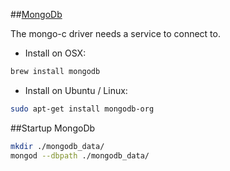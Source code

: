 ##[MongoDb](https://www.mongodb.com)

The mongo-c driver needs a service to connect to.

* Install on OSX:  
```bash
brew install mongodb
```

* Install on Ubuntu / Linux:  
```bash
sudo apt-get install mongodb-org
```

##Startup MongoDb

```bash
mkdir ./mongodb_data/
mongod --dbpath ./mongodb_data/
```